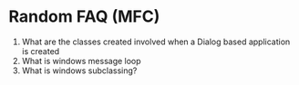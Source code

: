 # Random FAQ (MFC)

1. What are the classes created involved when a Dialog based application is created
2. What is windows message loop
3. What is windows subclassing?
